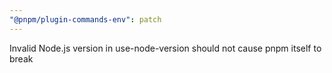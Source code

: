 ```yaml
---
"@pnpm/plugin-commands-env": patch
---
```


Invalid Node.js version in use-node-version should not cause pnpm itself to break
